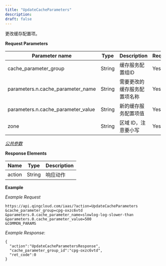 ```yaml
---
title: "UpdateCacheParameters"
description: 
draft: false
---
```




更改缓存配置项。

**Request Parameters**

| Parameter name | Type | Description | Required |
| --- | --- | --- | --- |
| cache_parameter_group | String | 缓存服务配置组ID | Yes |
| parameters.n.cache_parameter_name | String | 需要更改的缓存服务配置项名称 | Yes |
| parameters.n.cache_parameter_value | String | 新的缓存服务配置项值 | Yes |
| zone | String | 区域 ID，注意要小写 | Yes |

[_公共参数_](../../common/parameters.html#api-common-parameters)

**Response Elements**

| Name | Type | Description |
| --- | --- | --- |
| action | String | 响应动作 |

**Example**

_Example Request_

```
https://api.qingcloud.com/iaas/?action=UpdateCacheParameters
&cache_parameter_group=cpg-oxzc6vtd
&parameters.0.cache_parameter_name=slowlog-log-slower-than
&parameters.0.cache_parameter_value=500
&COMMON_PARAMS
```

_Example Response_:

```
{
  "action":"UpdateCacheParametersResponse",
  "cache_parameter_group_id":"cpg-oxzc6vtd",
  "ret_code":0
}
```

